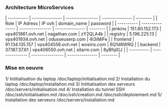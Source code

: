 ### Architecture MicroServices
| ---------- | --------------- | ----------------  | --------------- | -------- |
|  Role      |  IP Adress      |  IP ovh           | domain_name     | password |
| ---------- | --------------- | ----------------  | --------------- | -------- |
| jenkins    | 151.80.152.173  | vps401861.ovh.net | nagathan.com    | zY2QLA4k |
| registry   | 5.196.225.13    | vps401934.ovh.net | odusseuserp.com | 4I3iMiFe |
| frontend   | 91.134.135.157  | vps404556.ovh.net | wosiris.com     | 6Q1d8WRQ | 
| backend    | 37.187.37.61    | vps406550.ovh.net | sitarm.com      | 8yBfqIGJ | 
| ---------- | --------------- | ----------------  | --------------- | -------- |

### Mise en oeuvre
1/ Intitialisation du laptop            /doc/laptop/initialisation.md
2/ Installation du laptop               /doc/laptop/installation.md
3/ Intitialisation des serveurs         /doc/servers/initialisation.md
4/ Installation du tunnel SSH           /doc/ssh/initialisation.md
                                        /doc/ssh/creation.md
                                        /doc/ssh/deploiement.md
5/ Installation des serveurs            /doc/servers/installation.md